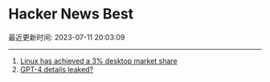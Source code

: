 # Hacker News Best

最近更新时间: 2023-07-11 20:03:09

--- 
1. [Linux has achieved a 3% desktop market share](https://linuxiac.com/linux-hits-3-percent-market-share/) 
2. [GPT-4 details leaked?](https://threadreaderapp.com/thread/1678545170508267522.html) 
